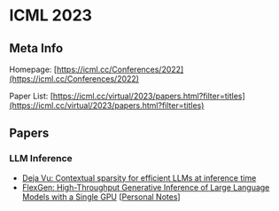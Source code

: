 # ICML 2023

## Meta Info

Homepage: [https://icml.cc/Conferences/2022](https://icml.cc/Conferences/2022)

Paper List: [https://icml.cc/virtual/2023/papers.html?filter=titles](https://icml.cc/virtual/2023/papers.html?filter=titles)

## Papers

### LLM Inference

* [Deja Vu: Contextual sparsity for efficient LLMs at inference time](https://proceedings.mlr.press/v202/liu23am.html)
* [FlexGen: High-Throughput Generative Inference of Large Language Models with a Single GPU](https://icml.cc/virtual/2023/poster/25041) \[[Personal Notes](../miscellaneous/arxiv/2023/high-throughput-generative-inference-of-large-language-models-with-a-single-gpu.md)]
